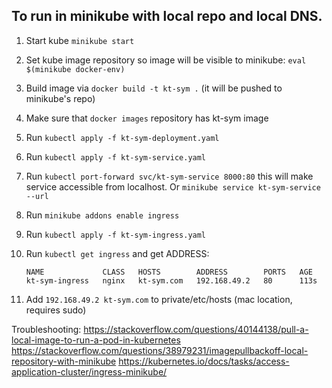 ## To run in minikube with local repo and local DNS.

1. Start kube `minikube start`
2. Set kube image repository so image will be visible to minikube: `eval $(minikube docker-env)`
3. Build image via `docker build -t kt-sym .` (it will be pushed to minikube's repo)
4. Make sure that `docker images` repository has kt-sym image 
5. Run `kubectl apply -f kt-sym-deployment.yaml`
6. Run `kubectl apply -f kt-sym-service.yaml`
7. Run `kubectl port-forward svc/kt-sym-service 8000:80` this will make service accessible from localhost. Or `minikube service kt-sym-service --url` 
8. Run `minikube addons enable ingress`
9. Run `kubectl apply -f kt-sym-ingress.yaml`
10. Run `kubectl get ingress` and get ADDRESS:

        NAME             CLASS   HOSTS        ADDRESS        PORTS   AGE
        kt-sym-ingress   nginx   kt-sym.com   192.168.49.2   80      113s

11. Add `192.168.49.2 kt-sym.com` to private/etc/hosts (mac location, requires sudo)

Troubleshooting:
https://stackoverflow.com/questions/40144138/pull-a-local-image-to-run-a-pod-in-kubernetes
https://stackoverflow.com/questions/38979231/imagepullbackoff-local-repository-with-minikube
https://kubernetes.io/docs/tasks/access-application-cluster/ingress-minikube/



